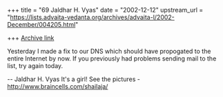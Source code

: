 +++
title = "69 Jaldhar H. Vyas"
date = "2002-12-12"
upstream_url = "https://lists.advaita-vedanta.org/archives/advaita-l/2002-December/004205.html"

+++
[Archive link](https://lists.advaita-vedanta.org/archives/advaita-l/2002-December/004205.html)

Yesterday I made a fix to our DNS which should have propogated to the
entire Internet by now.  If you previously had problems sending mail to
the list, try again today.

--
Jaldhar H. Vyas <jaldhar at braincells.com>
It's a girl! See the pictures - http://www.braincells.com/shailaja/

